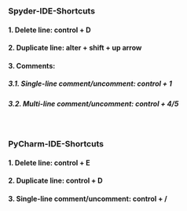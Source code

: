 ### Spyder-IDE-Shortcuts
#### 1. Delete line: control + D 
#### 2. Duplicate line: alter + shift + up arrow
#### 3. Comments:
##### 3.1. Single-line comment/uncomment: control + 1
##### 3.2. Multi-line comment/uncomment: control + 4/5

&nbsp;

### PyCharm-IDE-Shortcuts
#### 1. Delete line: control + E
#### 2. Duplicate line: control + D
#### 3. Single-line comment/uncomment: control + /
